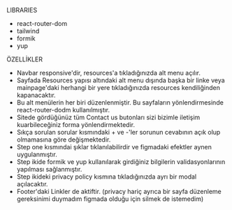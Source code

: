 LIBRARIES

- react-router-dom
- tailwind
- formik
- yup

ÖZELLİKLER

- Navbar responsive'dir, resources'a tıkladığınızda alt menu açılır.
- Sayfada Resources yapısı altındaki alt menu dışında başka bir linke veya mainpage'daki herhangi bir yere tıkladığınızda resources kendiliğinden kapanacaktır.
- Bu alt menülerin her biri düzenlenmiştir. Bu sayfaların yönlendirmesinde react-router-dodm kullanılmıştır.
- Sitede gördüğünüz tüm Contact us butonları sizi bizimle iletişim kuarbileceğiniz forma yönlendirmektedir.
- Sıkça sorulan sorular kısmındaki + ve -'ler sorunun cevabının açık olup olmamasına göre değişmektedir.
- Step one kısmındai şıklar tıklanılabilirdir ve figmadaki efektler aynen uygulanmıştır.
- Step ikide formik ve yup kullanılarak girdiğiniz bilgilerin validasyonlarının yapılması sağlanmıştır.
- Step ikideki privacy policy kısmına tıkladığınızda ayrı bir modal açılacaktır.
- Footer'daki Linkler de aktiftir. (privacy hariç ayrıca bir sayfa düzenleme gereksinimi duymadım figmada olduğu için silmek de istemedim)
